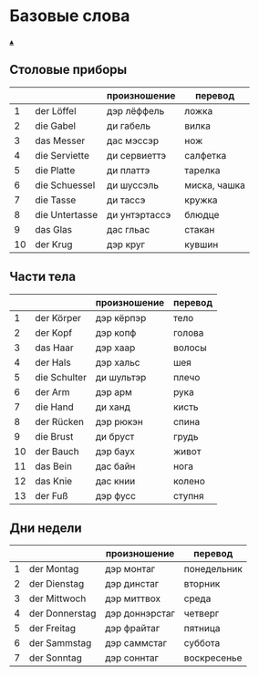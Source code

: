 # Базовые слова

[&#9652;](./../index.md)

## Столовые приборы

| | | произношение | перевод |
|-|-|--------------|---------|
| 1 | der Löffel	   | дэр лёффель   | ложка
| 2 | die Gabel	     | ди габель     | вилка
| 3 | das Messer	   | дас мэссэр    | нож
| 4 | die Serviette  | ди сервиеттэ  | салфетка
| 5 | die Platte	   | ди платтэ     | тарелка
| 6 | die Schuessel  | ди шуссэль    | миска, чашка
| 7 | die Tasse	     | ди тассэ      | кружка
| 8 | die Untertasse | ди унтэртассэ | блюдце
| 9 | das Glas	     | дас гльас     | стакан
| 10 | der Krug	     | дэр круг      | кувшин


## Части тела  

| | | произношение | перевод |
|-|-|--------------|---------|
| 1 | der Körper   | дэр кёрпэр | тело
| 2 | der Kopf	   | дэр копф   | голова
| 3 | das Haar	   | дэр хаар   | волосы
| 4 | der Hals	   | дэр хальс  | шея
| 5 | die Schulter | ди шультэр | плечо
| 6 | der Arm	     | дэр арм    | рука
| 7 | die Hand	   | ди ханд    | кисть
| 8 | der Rücken   | дэр рюкэн  | спина
| 9 | die Brust	   | ди бруст   | грудь
| 10 | der Bauch   | дэр баух   | живот
| 11 | das Bein	   | дас байн   | нога
| 12 | das Knie	   | дас книи   | колено
| 13 | der Fuß	   | дэр фусс   | ступня


## Дни недели
| | | произношение | перевод |
|-|-|--------------|---------|
| 1 | der Montag     | дэр монтаг     | понедельник
| 2 | der Dienstag   | дэр динстаг    | вторник
| 3 | der Mittwoch   | дэр миттвох    | среда
| 4 | der Donnerstag | дэр доннэрстаг | четверг
| 5 | der Freitag    | дэр фрайтаг    | пятница
| 6 | der Sammstag   | дэр саммстаг   | суббота
| 7 | der Sonntag    | дэр соннтаг    | воскресенье
